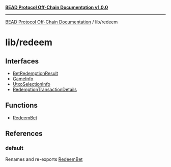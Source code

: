 [**BEAD Protocol Off-Chain Documentation v1.0.0**](../../README.md)

***

[BEAD Protocol Off-Chain Documentation](../../modules.md) / lib/redeem

# lib/redeem

## Interfaces

- [BetRedemptionResult](interfaces/BetRedemptionResult.md)
- [GameInfo](interfaces/GameInfo.md)
- [UtxoSelectionInfo](interfaces/UtxoSelectionInfo.md)
- [RedemptionTransactionDetails](interfaces/RedemptionTransactionDetails.md)

## Functions

- [RedeemBet](functions/RedeemBet.md)

## References

### default

Renames and re-exports [RedeemBet](functions/RedeemBet.md)
